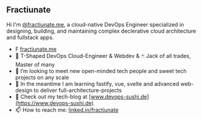 ## Fractiunate
Hi I'm [@fractiunate.me](https://www.linkedin.com/in/fractiunate-me-freelancing-34367a100/), a cloud-native DevOps Engineer specialized in designing, building, and maintaining complex declerative cloud architecture and fullstack apps.

- F [fractiunate.me](https://fractiunate.me)
- 🍵 T-Shaped DevOps Cloud-Engineer & Webdev & 🃏 Jack of all trades, Master of many
- 💬 I’m looking to meet new open-minded tech people and sweet tech projects on any scale
- 🎨 In the meantime I am learning fastify, vue, svelte and advanced web-design to deliver full-architecture-projects
- 🍣 Check out my tech-blog at [www.devops-sushi.de](https://www.devops-sushi.de)
- 📫 How to reach me: [linked.in/fractiunate](https://www.linkedin.com/in/fractiunate-me-freelancing-34367a100/)

<!---
fractiunate/fractiunate is a ✨ special ✨ repository because its `README.md` (this file) appears on your GitHub profile.
You can click the Preview link to take a look at your changes.
--->
